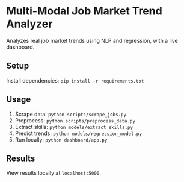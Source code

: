 # Multi-Modal Job Market Trend Analyzer
Analyzes real job market trends using NLP and regression, with a live dashboard.
## Setup
Install dependencies: `pip install -r requirements.txt`
## Usage
1. Scrape data: `python scripts/scrape_jobs.py`
2. Preprocess: `python scripts/preprocess_data.py`
3. Extract skills: `python models/extract_skills.py`
4. Predict trends: `python models/regression_model.py`
5. Run locally: `python dashboard/app.py`
## Results
View results locally at `localhost:5000`.
